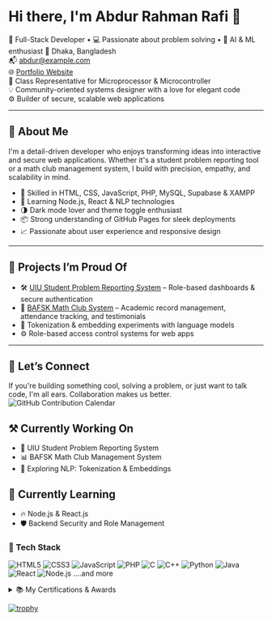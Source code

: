 # Hi there, I'm Abdur Rahman Rafi 👋  
🎯 Full-Stack Developer • 💻 Passionate about problem solving • 🧠 AI & ML enthusiast
📍 Dhaka, Bangladesh  
📬 abdur@example.com  
🌐 [Portfolio Website](https://abdur-rahman-rafi.github.io/resume/)  
🧠 Class Representative for Microprocessor & Microcontroller  
💡 Community-oriented systems designer with a love for elegant code  
⚙️ Builder of secure, scalable web applications  

---

## 🚀 About Me  
I'm a detail-driven developer who enjoys transforming ideas into interactive and secure web applications. Whether it's a student problem reporting tool or a math club management system, I build with precision, empathy, and scalability in mind.

- 🔧 Skilled in HTML, CSS, JavaScript, PHP, MySQL, Supabase & XAMPP  
- 🧪 Learning Node.js, React & NLP technologies  
- 🌗 Dark mode lover and theme toggle enthusiast  
- 📦 Strong understanding of GitHub Pages for sleek deployments  
- 📈 Passionate about user experience and responsive design  

---

## 🔨 Projects I’m Proud Of  
- 🛠️ [UIU Student Problem Reporting System](#) – Role-based dashboards & secure authentication  
- 🧮 [BAFSK Math Club System](#) – Academic record management, attendance tracking, and testimonials  
- 🧠 Tokenization & embedding experiments with language models  
- ⚙️ Role-based access control systems for web apps  

---

## 💬 Let’s Connect  
If you're building something cool, solving a problem, or just want to talk code, I'm all ears. Collaboration makes us better.
![GitHub Contribution Calendar](https://github-readme-streak-stats.herokuapp.com/?user=abdurrahmanrafi&theme=tokyonight)


## ⚒️ Currently Working On  
- 🧠 UIU Student Problem Reporting System  
- 📊 BAFSK Math Club Management System  
- 🧪 Exploring NLP: Tokenization & Embeddings  

## 📘 Currently Learning  
- 🔥 Node.js & React.js  
- 🛡️ Backend Security and Role Management  

### 🚀 Tech Stack

![HTML5](https://img.shields.io/badge/-HTML5-E34F26?style=flat&logo=html5&logoColor=white)
![CSS3](https://img.shields.io/badge/-CSS3-1572B6?style=flat&logo=css3&logoColor=white)
![JavaScript](https://img.shields.io/badge/-JavaScript-F7DF1E?style=flat&logo=javascript&logoColor=black)
![PHP](https://img.shields.io/badge/-PHP-777BB4?style=flat&logo=php&logoColor=white)
![C](https://img.shields.io/badge/-C-A8B9CC?style=flat&logo=c&logoColor=white)
![C++](https://img.shields.io/badge/-C++-00599C?style=flat&logo=c%2B%2B&logoColor=white)
![Python](https://img.shields.io/badge/-Python-3776AB?style=flat&logo=python&logoColor=white)
![Java](https://img.shields.io/badge/-Java-007396?style=flat&logo=java&logoColor=white)
![React](https://img.shields.io/badge/-React-61DAFB?style=flat&logo=react&logoColor=black)
![Node.js](https://img.shields.io/badge/-Node.js-339933?style=flat&logo=node.js&logoColor=white)
....and more

<details>
  <summary>📚 My Certifications & Awards</summary>
  - Blockchain Olympiad Bangladesh Finalist 🏅  
  - President,BAF Shaheen College Kurmitola Math Club 🧠  
</details>

[![trophy](https://github-profile-trophy.vercel.app/?username=abdurrafi)](https://github.com/ryo-ma/github-profile-trophy)


